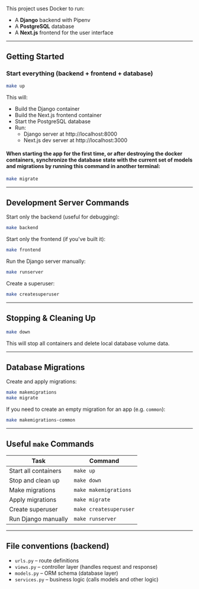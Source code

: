 
This project uses Docker to run:
- A **Django** backend with Pipenv
- A **PostgreSQL** database
- A **Next.js** frontend for the user interface

---

## Getting Started

### Start everything (backend + frontend + database)

```bash
make up
```

This will:
- Build the Django container
- Build the Next.js frontend container
- Start the PostgreSQL database
- Run:
  - Django server at http://localhost:8000
  - Next.js dev server at http://localhost:3000

#### When starting the app for the first time, or after destroying the docker containers, synchronize the database state with the current set of models and migrations by running this command in another terminal:

```bash
make migrate
```

---

## Development Server Commands

Start only the backend (useful for debugging):

```bash
make backend
```

Start only the frontend (if you've built it):

```bash
make frontend
```

Run the Django server manually:

```bash
make runserver
```

Create a superuser:

```bash
make createsuperuser
```
---

## Stopping & Cleaning Up

```bash
make down
```

This will stop all containers and delete local database volume data.


---

## Database Migrations

Create and apply migrations:

```bash
make makemigrations
make migrate
```

If you need to create an empty migration for an app (e.g. `common`):

```bash
make makemigrations-common
```

---



## Useful `make` Commands

| Task                         | Command                |
|------------------------------|------------------------|
| Start all containers         | `make up`              |
| Stop and clean up            | `make down`            |
| Make migrations              | `make makemigrations`  |
| Apply migrations             | `make migrate`         |
| Create superuser             | `make createsuperuser` |
| Run Django manually          | `make runserver`       |

---

## File conventions (backend)

- `urls.py` – route definitions
- `views.py` – controller layer (handles request and response)
- `models.py` – ORM schema (database layer)
- `services.py` – business logic (calls models and other logic)



